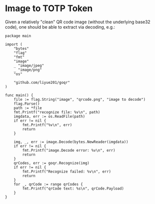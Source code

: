Image to TOTP Token
===

Given a relatively "clean" QR code image (without the underlying base32 code),
one should be able to extract via decoding, e.g.:

```
package main

import (
	"bytes"
	"flag"
	"fmt"
	"image"
	_ "image/jpeg"
	_ "image/png"
	"os"

	"github.com/liyue201/goqr"
)

func main() {
	file := flag.String("image", "qrcode.png", "image to decode")
	flag.Parse()
	path := *file
	fmt.Printf("recognize file: %v\n", path)
	imgdata, err := os.ReadFile(path)
	if err != nil {
		fmt.Printf("%v\n", err)
		return
	}

	img, _, err := image.Decode(bytes.NewReader(imgdata))
	if err != nil {
		fmt.Printf("image.Decode error: %v\n", err)
		return
	}
	qrCodes, err := goqr.Recognize(img)
	if err != nil {
		fmt.Printf("Recognize failed: %v\n", err)
		return
	}
	for _, qrCode := range qrCodes {
		fmt.Printf("qrCode text: %s\n", qrCode.Payload)
	}
}
```
